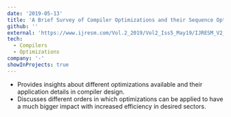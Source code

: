 ```yaml
---
date: '2019-05-13'
title: 'A Brief Survey of Compiler Optimizations and their Sequence Optimization'
github: ''
external: 'https://www.ijresm.com/Vol.2_2019/Vol2_Iss5_May19/IJRESM_V2_I5_70.pdf'
tech:
  - Compilers
  - Optimizations
company: '-'
showInProjects: true
---
```


- Provides insights about different optimizations available and their application details in compiler design.
- Discusses different orders in which optimizations can be applied to have a much bigger impact with increased efficiency in desired sectors.
